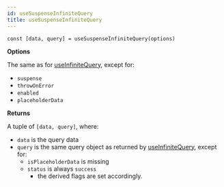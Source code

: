 ```yaml
---
id: useSuspenseInfiniteQuery
title: useSuspenseInfiniteQuery
---
```


```tsx
const [data, query] = useSuspenseInfiniteQuery(options)
```

**Options**

The same as for [useInfiniteQuery](../reference/useInfiniteQuery), except for:
- `suspense`
- `throwOnError`
- `enabled`
- `placeholderData`

**Returns**

A tuple of `[data, query]`, where:
- `data` is the query data
- `query` is the same query object as returned by [useInfiniteQuery](../reference/useInfiniteQuery), except for:
  - `isPlaceholderData` is missing
  - `status` is always `success`
    - the derived flags are set accordingly.
